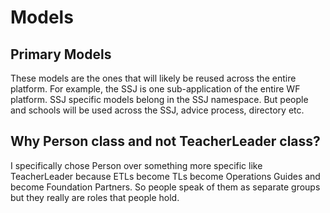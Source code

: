 # Models

## Primary Models

These models are the ones that will likely be reused across the entire platform.
For example, the SSJ is one sub-application of the entire WF platform.  SSJ specific models belong in the SSJ namespace.  But people and schools will be used across the SSJ, advice process, directory etc.

## Why Person class and not TeacherLeader class?
I specifically chose Person over something more specific like TeacherLeader because ETLs become TLs become Operations Guides and become Foundation Partners.  So people speak of them as separate groups but they really are roles that people hold.
